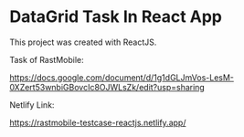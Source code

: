 # DataGrid Task In React App

This project was created with ReactJS.

Task of RastMobile:

https://docs.google.com/document/d/1g1dGLJmVos-LesM-0XZert53wnbiGBovcIc8OJWLsZk/edit?usp=sharing

Netlify Link:

https://rastmobile-testcase-reactjs.netlify.app/
